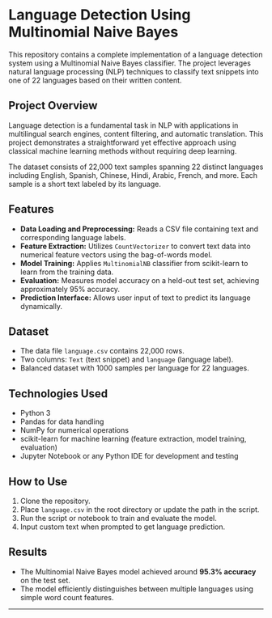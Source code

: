 # Language Detection Using Multinomial Naive Bayes

This repository contains a complete implementation of a language detection system using a Multinomial Naive Bayes classifier. The project leverages natural language processing (NLP) techniques to classify text snippets into one of 22 languages based on their written content.

## Project Overview

Language detection is a fundamental task in NLP with applications in multilingual search engines, content filtering, and automatic translation. This project demonstrates a straightforward yet effective approach using classical machine learning methods without requiring deep learning.

The dataset consists of 22,000 text samples spanning 22 distinct languages including English, Spanish, Chinese, Hindi, Arabic, French, and more. Each sample is a short text labeled by its language.

## Features

- **Data Loading and Preprocessing:** Reads a CSV file containing text and corresponding language labels.
- **Feature Extraction:** Utilizes `CountVectorizer` to convert text data into numerical feature vectors using the bag-of-words model.
- **Model Training:** Applies `MultinomialNB` classifier from scikit-learn to learn from the training data.
- **Evaluation:** Measures model accuracy on a held-out test set, achieving approximately 95% accuracy.
- **Prediction Interface:** Allows user input of text to predict its language dynamically.

## Dataset

- The data file `language.csv` contains 22,000 rows.
- Two columns: `Text` (text snippet) and `language` (language label).
- Balanced dataset with 1000 samples per language for 22 languages.

## Technologies Used

- Python 3
- Pandas for data handling
- NumPy for numerical operations
- scikit-learn for machine learning (feature extraction, model training, evaluation)
- Jupyter Notebook or any Python IDE for development and testing

## How to Use

1. Clone the repository.
2. Place `language.csv` in the root directory or update the path in the script.
3. Run the script or notebook to train and evaluate the model.
4. Input custom text when prompted to get language prediction.

## Results

- The Multinomial Naive Bayes model achieved around **95.3% accuracy** on the test set.
- The model efficiently distinguishes between multiple languages using simple word count features.

---

